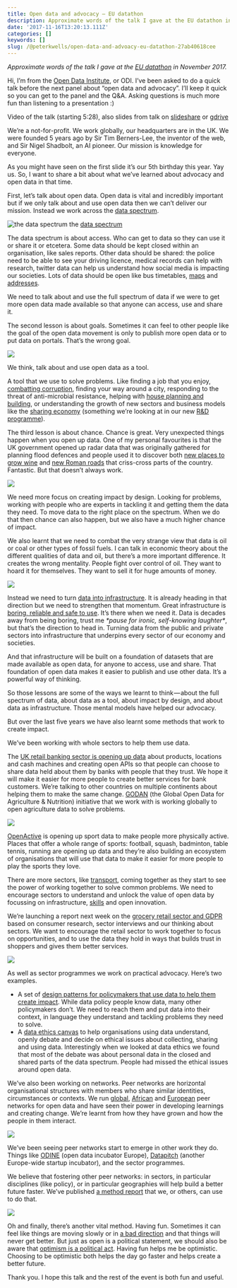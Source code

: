 ```yaml
---
title: Open data and advocacy — EU datathon
description: Approximate words of the talk I gave at the EU datathon in November 2017.
date: '2017-11-16T13:20:13.111Z'
categories: []
keywords: []
slug: /@peterkwells/open-data-and-advoacy-eu-datathon-27ab40618cee
---
```


_Approximate words of the talk I gave at the_ [_EU datathon_](https://publications.europa.eu/en/web/datathon2017) _in November 2017._

Hi, I’m from the [Open Data Institute](https://theodi.org), or ODI. I’ve been asked to do a quick talk before the next panel about “open data and advocacy”. I’ll keep it quick so you can get to the panel and the Q&A. Asking questions is much more fun than listening to a presentation :)

Video of the talk (starting 5:28), also slides from talk on [slideshare](https://www.slideshare.net/peterkwells/open-data-and-advocacy-eu-datahon-november-2017) or [gdrive](https://docs.google.com/presentation/d/1yYY5XfsxX6lcB8xTW-KOvmd-W6GKuk47VJ0JjLxqpIs/edit#slide=id.g29d1cb54de_0_368)

We’re a not-for-profit. We work globally, our headquarters are in the UK. We were founded 5 years ago by Sir Tim Berners-Lee, the inventor of the web, and Sir Nigel Shadbolt, an AI pioneer. Our mission is knowledge for everyone.

As you might have seen on the first slide it’s our 5th birthday this year. Yay us. So, I want to share a bit about what we’ve learned about advocacy and open data in that time.

First, let’s talk about open data. Open data is vital and incredibly important but if we only talk about and use open data then we can’t deliver our mission. Instead we work across the [data spectrum](https://theodi.org/data-spectrum).

![the [data spectrum](https://theodi.org/data-spectrum)](https://cdn-images-1.medium.com/max/600/1*9rU0rSi9IIFUKMrsKJZ_tA.png)
the [data spectrum](https://theodi.org/data-spectrum)

The data spectrum is about access. Who can get to data so they can use it or share it or etcetera. Some data should be kept closed within an organisation, like sales reports. Other data should be shared: the police need to be able to see your driving licence, medical records can help with research, twitter data can help us understand how social media is impacting our societies. Lots of data should be open like bus timetables, [maps](https://www.openstreetmap.org/search?query=56.0173%2C-3.4021#map=15/56.0173/-3.4021) and [addresses](https://medium.com/p/f1241bd24283/edit).

We need to talk about and use the full spectrum of data if we were to get more open data made available so that anyone can access, use and share it.

The second lesson is about goals. Sometimes it can feel to other people like the goal of the open data movement is only to publish more open data or to put data on portals. That’s the wrong goal.

![](https://cdn-images-1.medium.com/max/600/1*RMVU0LTit4FDUisdESAdDw.png)

We think, talk about and use open data as a tool.

A tool that we use to solve problems. Like finding a job that you enjoy, [combatting corruption](https://ti-ukraine.org/en/news/ukraine-has-disclosed-information-on-the-beneficial-owners-in-the-open-data-format/), finding your way around a city, responding to the threat of anti-microbial resistance, helping with [house planning and building](https://www.gov.uk/government/speeches/sajid-javids-speech-on-the-housing-market), or understanding the growth of new sectors and business models like the [sharing economy](https://theodi.org/blog/how-can-peertopeer-accommodation-be-better-regulated-using-data) (something we’re looking at in our new [R&D programme](https://theodi.org/news/odi-secures-6m-to-advance-data-innovation)).

The third lesson is about chance. Chance is great. Very unexpected things happen when you open up data. One of my personal favourites is that the UK government opened up radar data that was originally gathered for planning flood defences and people used it to discover both [new places to grow wine](https://www.gov.uk/government/news/bubbling-english-wine-boosted-by-new-laser-data) and [new Roman roads](https://www.livescience.com/53681-roman-roads-discovered-lidar-maps.html) that criss-cross parts of the country. Fantastic. But that doesn’t always work.

![](https://cdn-images-1.medium.com/max/600/1*40u9xPlZt7p68qID_jx45w.png)

We need more focus on creating impact by design. Looking for problems, working with people who are experts in tackling it and getting them the data they need. To move data to the right place on the spectrum. When we do that then chance can also happen, but we also have a much higher chance of impact.

We also learnt that we need to combat the very strange view that data is oil or coal or other types of fossil fuels. I can talk in economic theory about the different qualities of data and oil, but there’s a more important difference. It creates the wrong mentality. People fight over control of oil. They want to hoard it for themselves. They want to sell it for huge amounts of money.

![](https://cdn-images-1.medium.com/max/600/1*7MIFEmXLMe5ZPa61hmRc-w.png)

Instead we need to turn [data into infrastructure](https://theodi.org/what-is-data-infrastructure). It is already heading in that direction but we need to strengthen that momentum. Great infrastructure is [boring, reliable and safe to use](https://theodi.org/blog/aim-to-be-boring-lessons-for-data-infrastructure). It’s there when we need it. Data is decades away from being boring, trust me _\*pause for ironic, self-knowing laughter\*_, but that’s the direction to head in. Turning data from the public and private sectors into infrastructure that underpins every sector of our economy and societies.

And that infrastructure will be built on a foundation of datasets that are made available as open data, for anyone to access, use and share. That foundation of open data makes it easier to publish and use other data. It’s a powerful way of thinking.

So those lessons are some of the ways we learnt to think — about the full spectrum of data, about data as a tool, about impact by design, and about data as infrastructure. Those mental models have helped our advocacy.

But over the last five years we have also learnt some methods that work to create impact.

We’ve been working with whole sectors to help them use data.

The [UK retail banking sector is opening up data](https://theodi.org/open-banking-standard) about products, locations and cash machines and creating open APIs so that people can choose to share data held about them by banks with people that they trust. We hope it will make it easier for more people to create better services for bank customers. We’re talking to other countries on multiple continents about helping them to make the same change. [GODAN](http://www.godan.info/) (the Global Open Data for Agriculture & Nutrition) initiative that we work with is working globally to open agriculture data to solve problems.

![](https://cdn-images-1.medium.com/max/600/1*tl9isnmIi8FW00i3dL1PCA.png)

[OpenActive](https://www.openactive.io) is opening up sport data to make people more physically active. Places that offer a whole range of sports: football, squash, badminton, table tennis, running are opening up data and they’re also building an ecosystem of organisations that will use that data to make it easier for more people to play the sports they love.

There are more sectors, like [transport](https://theodi.org/blog/uk-government-must-support-data-sharing-and-open-data-in-transport-or-risk-being-left-behind), coming together as they start to see the power of working together to solve common problems. We need to encourage sectors to understand and unlock the value of open data by focussing on infrastructure, [skills](https://theodi.org/open-data-skills-framework) and open innovation.

We’re launching a report next week on the [grocery retail sector and GDPR](https://register.gotowebinar.com/rt/4824104352008389377?source=ODI) based on consumer research, sector interviews and our thinking about sectors. We want to encourage the retail sector to work together to focus on opportunities, and to use the data they hold in ways that builds trust in shoppers and gives them better services.

![](https://cdn-images-1.medium.com/max/600/1*vX5P26DGGmVOa72suEarEA.png)

As well as sector programmes we work on practical advocacy. Here’s two examples.

*   A set of [design patterns for policymakers that use data to help them create impact](https://theodi.org/blog/policy-design-patterns-that-help-you-use-data-to-create-impact). While data policy people know data, many other policymakers don’t. We need to reach them and put data into their context, in language they understand and tackling problems they need to solve.
*   A [data ethics canvas](https://theodi.org/the-data-ethics-canvas) to help organisations using data understand, openly debate and decide on ethical issues about collecting, sharing and using data. Interestingly when we looked at data ethics we found that most of the debate was about personal data in the closed and shared parts of the data spectrum. People had missed the ethical issues around open data.

We’ve also been working on networks. Peer networks are horizontal organisational structures with members who share similar identities, circumstances or contexts. We run [global](https://theodi.org/open-data-leaders-network), [African](https://www.opportunitiesforafricans.com/african-open-data-leaders-network-aodln-programme-2017-for-exceptional-african-leaders-fully-funded/) and [European](https://theodi.org/blog/open-call-open-data-leaders-network-913-october-2017) peer networks for open data and have seen their power in developing learnings and creating change. We’re learnt from how they have grown and how the people in them interact.

![](https://cdn-images-1.medium.com/max/600/1*e96oGMt32zCwqzLKvdlQmw.png)

We’ve been seeing peer networks start to emerge in other work they do. Things like [ODINE](https://opendataincubator.eu) (open data incubator Europe), [Datapitch](https://datapitch.eu) (another Europe-wide startup incubator), and the sector programmes.

We believe that fostering other peer networks: in sectors, in particular disciplines (like policy), or in particular geographies will help build a better future faster. We’ve published [a method report](https://theodi.org/method-report-peer-networks-for-open-data-leaders) that we, or others, can use to do that.

![](https://cdn-images-1.medium.com/max/600/1*D36aFARAnhgeh1Y2ATUmAg.png)

Oh and finally, there’s another vital method. Having fun. Sometimes it can feel like things are moving slowly or in [a bad direction](https://www.theguardian.com/technology/2017/nov/15/tim-berners-lee-world-wide-web-net-neutrality?CMP=twt_gu) and that things will never get better. But just as open is a political statement, we should also be aware that [optimism is a political act](http://www.alexsteffen.com/the_politics_of_optimism). Having fun helps me be optimistic. Choosing to be optimistic both helps the day go faster and helps create a better future.

Thank you. I hope this talk and the rest of the event is both fun and useful.